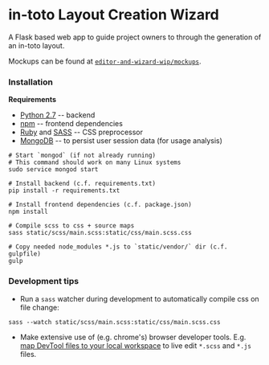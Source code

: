 # in-toto Layout Creation Wizard

A Flask based web app to guide project owners to through the generation of an in-toto layout.

Mockups can be found at [`editor-and-wizard-wip/mockups`](https://github.com/in-toto/layout-web-tool/blob/editor-and-wizard-wip/mockups/layout-wizard.pdf).


### Installation

**Requirements**
- [Python 2.7](https://www.python.org/download/releases/2.7/) --  backend
- [npm](https://www.npmjs.com/) -- frontend dependencies
- [Ruby](https://www.ruby-lang.org/en/documentation/installation/) and [SASS](http://sass-lang.com/install) -- CSS preprocessor
- [MongoDB](https://docs.mongodb.com/manual/installation/) -- to persist
user session data (for usage analysis)


```shell
# Start `mongod` (if not already running)
# This command should work on many Linux systems
sudo service mongod start

# Install backend (c.f. requirements.txt)
pip install -r requirements.txt

# Install frontend dependencies (c.f. package.json)
npm install

# Compile scss to css + source maps
sass static/scss/main.scss:static/css/main.scss.css

# Copy needed node_modules *.js to `static/vendor/` dir (c.f. gulpfile)
gulp
```

### Development tips
- Run a `sass` watcher during development to automatically compile css on file change:
```shell
sass --watch static/scss/main.scss:static/css/main.scss.css
```
- Make extensive use of (e.g. chrome's) browser developer tools. E.g. [map DevTool files to your local workspace](https://developers.google.com/web/tools/setup/setup-workflow) to live edit `*.scss` and `*.js` files.